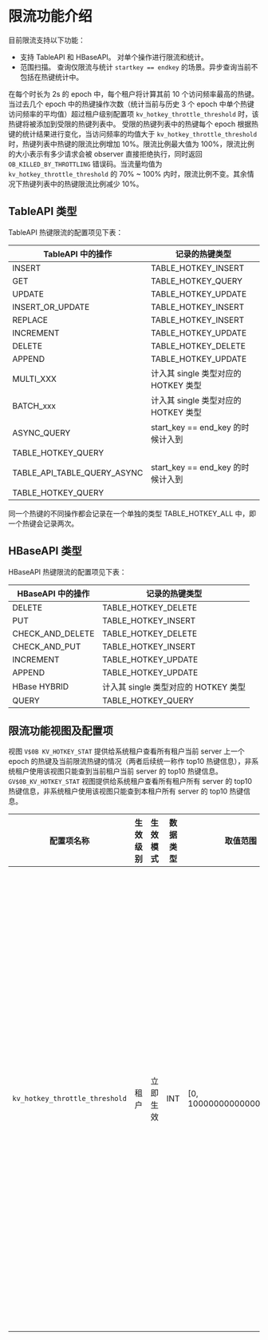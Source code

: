 # 限流功能介绍

目前限流支持以下功能：

- 支持 TableAPI 和 HBaseAPI。
    对单个操作进行限流和统计。
- 范围扫描。
    查询仅限流与统计 `startkey == endkey` 的场景。异步查询当前不包括在热键统计中。

在每个时长为 2s 的 epoch 中，每个租户将计算其前 10 个访问频率最高的热键。当过去几个 epoch 中的热键操作次数（统计当前与历史 3 个 epoch 中单个热键访问频率的平均值）超过租户级别配置项 `kv_hotkey_throttle_threshold` 时，该热键将被添加到受限的热键列表中。
受限的热键列表中的热键每个 epoch 根据热键的统计结果进行变化，当访问频率的均值大于 `kv_hotkey_throttle_threshold` 时，热键列表中热键的限流比例增加 10%。限流比例最大值为 100%，限流比例的大小表示有多少请求会被 observer 直接拒绝执行，同时返回 `OB_KILLED_BY_THROTTLING` 错误码。当流量均值为 `kv_hotkey_throttle_threshold` 的 70% ~ 100% 内时，限流比例不变。其余情况下热键列表中的热键限流比例减少 10%。


## TableAPI 类型

TableAPI 热键限流的配置项见下表：

| TableAPI 中的操作  | 记录的热键类型 |
| --- | --- |
| INSERT  | TABLE_HOTKEY_INSERT |
| GET | TABLE_HOTKEY_QUERY |
| UPDATE | TABLE_HOTKEY_UPDATE |
| INSERT_OR_UPDATE | TABLE_HOTKEY_INSERT |
| REPLACE  | TABLE_HOTKEY_INSERT |
| INCREMENT | TABLE_HOTKEY_UPDATE |
| DELETE | TABLE_HOTKEY_DELETE |
| APPEND | TABLE_HOTKEY_UPDATE |
| MULTI_XXX | 计入其 single 类型对应的 HOTKEY 类型 |
| BATCH_xxx | 计入其 single 类型对应的 HOTKEY 类型 |
| ASYNC_QUERY | start_key == end_key 的时候计入到
TABLE_HOTKEY_QUERY |
| TABLE_API_TABLE_QUERY_ASYNC | start_key == end_key 的时候计入到
TABLE_HOTKEY_QUERY |

同一个热键的不同操作都会记录在一个单独的类型 TABLE_HOTKEY_ALL 中，即一个热键会记录两次。

## HBaseAPI 类型

HBaseAPI 热键限流的配置项见下表：

| HBaseAPI 中的操作 | 记录的热键类型 |
| --- | --- |
| DELETE | TABLE_HOTKEY_DELETE |
| PUT | TABLE_HOTKEY_INSERT |
| CHECK_AND_DELETE | TABLE_HOTKEY_DELETE |
| CHECK_AND_PUT | TABLE_HOTKEY_INSERT |
| INCREMENT | TABLE_HOTKEY_UPDATE |
| APPEND | TABLE_HOTKEY_UPDATE |
| HBase HYBRID | 计入其 single 类型对应的 HOTKEY 类型 |
| QUERY | TABLE_HOTKEY_QUERY |

## 限流功能视图及配置项

视图 `V$0B KV_HOTKEY_STAT` 提供给系统租户查看所有租户当前 server 上一个 epoch 的热键及当前限流热键的情况（两者后续统一称作 top10 热键信息），非系统租户使用该视图只能查到当前租户当前 server 的 top10 热键信息。`GV$0B_KV_HOTKEY_STAT` 视图提供给系统租户查看所有租户所有 server 的 top10 热键信息，非系统租户使用该视图只能查到本租户所有 server 的 top10 热键信息。

配置项名称 |生效级别 | 生效模式 | 数据类型 | 取值范围 | 默认值 | 说明
-------- | ------- | ------- | ------ | ------- | ----- | ---
`kv_hotkey_throttle_threshold` | 租户 | 立即生效 | INT | [0, 1000000000000000000L] | 0 | 使本配置项用来开启/关闭 OBKV 的限流功能和控制限流流量。当阈值为 0 时，限流功能关闭。阈值大于 0 时，在一个 epoch 访问数大于该阈值的热键会在下一个 epoch 中被限流。
